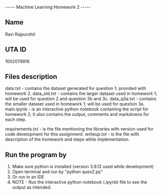 ----- Machine Learning Homework 2 -----

Name
----
Ravi Rajpurohit

UTA ID
------
1002079916

Files description
-----------------

data.txt - contains the dataset generated for question 1; provided with homework 2.
data_old.txt - contains the larger dataset used in homework 1; will be used for question 2 and question 3b and 3c.
data_q3a.txt - contains the smaller dataset used in homework 1; will be used for question 3a.
main.ipynb - is an interactive python notebook containing the script for homework 2; It also contains the output, comments and markdowns for each step.

requirements.txt - is the file mentioning the libraries with version used for code development for this assignment.
writeup.txt - is the file with description of the homework and steps while implementation.

Run the program by
------------------
1. Make sure python is installed (version 3.9.12 used while development)
2. Open terminal and run by "python ques2.py"
3. Or run in an IDE
4. NOTE - Run the interactive python notebook (.ipynb) file to see the output as intended.